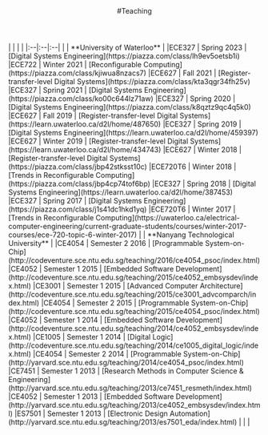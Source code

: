 <div class="wrapper">

<!-- Compilation Instructions
pandoc \-\-columns=160 teaching.md -s -c stylesheets/styles.css -o teaching.html \-\-metadata pagetitle="Teaching"
pandoc teaching.md -s -c stylesheets/styles.css -o teaching.html
-->

<header>
#Teaching
</header>
	
<section>
| | | |
|:--|:--|:--|
|  | **University of Waterloo** |
|ECE327 | Spring 2023 | [Digital Systems Engineering](https://piazza.com/class/lh9ev5oetsb1i) 
|ECE722 | Winter 2021 | [Reconfigurable Computing](https://piazza.com/class/kjiwua8nzacs7)
|ECE627 | Fall 2021 | [Register-transfer-level Digital Systems](https://piazza.com/class/kta3qgr34fh25v) 
|ECE327 | Spring 2021 | [Digital Systems Engineering](https://piazza.com/class/ko00c644lz71aw) 
|ECE327 | Spring 2020 | [Digital Systems Engineering](https://piazza.com/class/k8qztz9qc4q5k0) 
|ECE627 | Fall 2019 | [Register-transfer-level Digital Systems](https://learn.uwaterloo.ca/d2l/home/487650) 
|ECE327 | Spring 2019 | [Digital Systems Engineering](https://learn.uwaterloo.ca/d2l/home/459397) 
|ECE627 | Winter 2019 | [Register-transfer-level Digital Systems](https://learn.uwaterloo.ca/d2l/home/434743) 
|ECE627 | Winter 2018 | [Register-transfer-level Digital Systems](https://piazza.com/class/jbp42stksst10c) 
|ECE720T6 | Winter 2018 | [Trends in Reconfigurable Computing](https://piazza.com/class/jbp4cp74tof6bp) 
|ECE327 | Spring 2018 | [Digital Systems Engineering](https://learn.uwaterloo.ca/d2l/home/387453) 
|ECE327 | Spring 2017 | [Digital Systems Engineering](https://piazza.com/class/j1s41dc1hkd1yq) 
|ECE720T6 | Winter 2017 | [Trends in Reconfigurable Computing](https://uwaterloo.ca/electrical-computer-engineering/current-graduate-students/courses/winter-2017-courses/ece-720-topic-6-winter-2017) 
| | **Nanyang Technological University** |
|CE4054 | Semester 2 2016 | [Programmable System-on-Chip](http://codeventure.sce.ntu.edu.sg/teaching/2016/ce4054_psoc/index.html) 
|CE4052 | Semester 1 2015 | [Embedded Software Development](http://codeventure.sce.ntu.edu.sg/teaching/2015/ce4052_embsysdev/index.html) 
|CE3001 | Semester 1 2015 | [Advanced Computer Architecture](http://codeventure.sce.ntu.edu.sg/teaching/2015/ce3001_advcomparch/index.html) 
|CE4054 | Semester 2 2015 | [Programmable System-on-Chip](http://codeventure.sce.ntu.edu.sg/teaching/2015/ce4054_psoc/index.html) 
|CE4052 | Semester 1 2014 | [Embedded Software Development](http://codeventure.sce.ntu.edu.sg/teaching/2014/ce4052_embsysdev/index.html) 
|CE1005 | Semester 1 2014 | [Digital Logic](http://codeventure.sce.ntu.edu.sg/teaching/2014/ce1005_digital_logic/index.html) 
|CE4054 | Semester 2 2014 | [Programmable System-on-Chip](http://yarvard.sce.ntu.edu.sg/teaching/2014/ce4054_psoc/index.html) 
|CE7451 | Semester 1 2013 | [Research Methods in Computer Science & Engineering](http://yarvard.sce.ntu.edu.sg/teaching/2013/ce7451_resmeth/index.html) 
|CE4052 | Semester 1 2013 | [Embedded Software Development](http://yarvard.sce.ntu.edu.sg/teaching/2013/ce4052_embsysdev/index.html) 
|ES7501 | Semester 1 2013 | [Electronic Design Automation](http://yarvard.sce.ntu.edu.sg/teaching/2013/es7501_eda/index.html) 
| | |
</section>

</div>

<!-- Google tag (gtag.js) -->
<script async src="https://www.googletagmanager.com/gtag/js?id=G-L5JLNXPW8C"></script>
<script>
  window.dataLayer = window.dataLayer || [];
  function gtag(){dataLayer.push(arguments);}
  gtag('js', new Date());

  gtag('config', 'G-L5JLNXPW8C');
</script>
